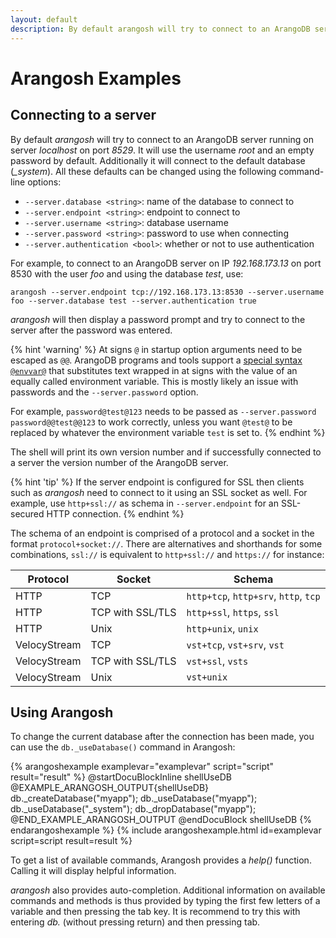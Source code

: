 ```yaml
---
layout: default
description: By default arangosh will try to connect to an ArangoDB server running onserver localhost on port 8529
---
```

Arangosh Examples
=================

Connecting to a server
----------------------

By default _arangosh_ will try to connect to an ArangoDB server running on
server *localhost* on port *8529*. It will use the username *root* and an
empty password by default. Additionally it will connect to the default database
(*_system*). All these defaults can be changed using the following 
command-line options:

- `--server.database <string>`: name of the database to connect to
- `--server.endpoint <string>`: endpoint to connect to
- `--server.username <string>`: database username
- `--server.password <string>`: password to use when connecting 
- `--server.authentication <bool>`: whether or not to use authentication

For example, to connect to an ArangoDB server on IP *192.168.173.13* on port
8530 with the user *foo* and using the database *test*, use:

    arangosh --server.endpoint tcp://192.168.173.13:8530 --server.username foo --server.database test --server.authentication true

_arangosh_ will then display a password prompt and try to connect to the 
server after the password was entered.

{% hint 'warning' %}
At signs `@` in startup option arguments need to be escaped as `@@`.
ArangoDB programs and tools support a
[special syntax `@envvar@`](administration-configuration.html#environment-variables-as-parameters)
that substitutes text wrapped in at signs with the value of an equally called
environment variable. This is mostly likely an issue with passwords and the
`--server.password` option.

For example, `password@test@123` needs to be passed as
`--server.password password@@test@@123` to work correctly, unless you want
`@test@` to be replaced by whatever the environment variable `test` is set to.
{% endhint %}

The shell will print its own version number and if successfully connected
to a server the version number of the ArangoDB server.

{% hint 'tip' %}
If the server endpoint is configured for SSL then clients such as _arangosh_
need to connect to it using an SSL socket as well. For example, use `http+ssl://`
as schema in `--server.endpoint` for an SSL-secured HTTP connection.
{% endhint %}

The schema of an endpoint is comprised of a protocol and a socket in the format
`protocol+socket://`. There are alternatives and shorthands for some combinations,
`ssl://` is equivalent to `http+ssl://` and `https://` for instance:

Protocol     | Socket           | Schema
-------------|------------------|-----------
HTTP         | TCP              | `http+tcp`, `http+srv`, `http`, `tcp`
HTTP         | TCP with SSL/TLS | `http+ssl`, `https`, `ssl`
HTTP         | Unix             | `http+unix`, `unix`
VelocyStream | TCP              | `vst+tcp`, `vst+srv`, `vst`
VelocyStream | TCP with SSL/TLS | `vst+ssl`, `vsts`
VelocyStream | Unix             | `vst+unix`

Using Arangosh
--------------

To change the current database after the connection has been made, you
can use the `db._useDatabase()` command in Arangosh:

{% arangoshexample examplevar="examplevar" script="script" result="result" %}
    @startDocuBlockInline shellUseDB
    @EXAMPLE_ARANGOSH_OUTPUT{shellUseDB}
    db._createDatabase("myapp");
    db._useDatabase("myapp");
    db._useDatabase("_system");
    db._dropDatabase("myapp");
    @END_EXAMPLE_ARANGOSH_OUTPUT
    @endDocuBlock shellUseDB
{% endarangoshexample %}
{% include arangoshexample.html id=examplevar script=script result=result %}

To get a list of available commands, Arangosh provides a *help()* function.
Calling it will display helpful information.

_arangosh_ also provides auto-completion. Additional information on available 
commands and methods is thus provided by typing the first few letters of a
variable and then pressing the tab key. It is recommend to try this with entering
*db.* (without pressing return) and then pressing tab.
